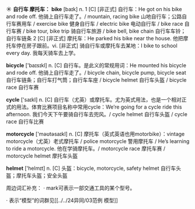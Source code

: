 ☀ <span class="category">**自行车 摩托车：**</span>
<span class="vocabulary">**bike**</span> [baɪk] 
<span class="definition">n. 1 [C] [非正式] 自行车：</span>He got on his bike and rode off. 他骑上自行车走了。/ mountain, racing bike 山地自行车；公路自行车赛用车 / exercise bike 健身自行车 / electric bike 电动自行车 / bike race 自行车赛 / bike tour, bike trip 骑自行车旅游 / bike bell, bike chain 自行车车铃；自行车链条 <span class="definition">2 [C] [非正式] 摩托车：</span>He parked his bike near the house. 他把摩托车停在房子跟前。<span class="definition">vi. [非正式] 骑自行车或摩托车去某地：</span>I bike to school every day. 我每天骑车去上学。

<span class="vocabulary">**bicycle**</span> ['baɪsɪkl] 
<span class="definition">n. [C] 自行车。是此义的常规用词：</span>He mounted his bicycle and rode off. 他骑上自行车走了。/ bicycle chain, bicycle pump, bicycle seat 自行车链条；自行车打气筒；自行车车座 / bicycle helmet 自行车头盔 / bicycle race 自行车赛

<span class="vocabulary">**cycle**</span> ['saɪkl] 
<span class="definition">n. [C] 自行车（尤英）或摩托车。尤为英式用法，也是一个相对正式的用法。体育比赛项目名称中常用cycle：</span>We’re going for a cycle ride this afternoon. 我们今天下午要骑自行车去兜风。/ cycle helmet 自行车头盔 / cycle race 自行车比赛

<span class="vocabulary">**motorcycle**</span> ['məʊtəsaɪkl] 
<span class="definition">n. [C] 摩托车（英式英语也用motorbike）：</span>vintage motorcycle（尤英）老式摩托车 / police motorcycle 警用摩托车 / He’s learning to ride a motorcycle. 他在学骑摩托车。/ motorcycle race 摩托车赛 / motorcycle helmet 摩托车头盔

<span class="vocabulary">**helmet**</span> ['helmɪt] 
<span class="definition">n. [C] 头盔：</span>bicycle, motorcycle, safety helmet 自行车头盔；摩托车头盔；安全头盔

周边词汇补充：
· mark可表示一部交通工具的某个型号。

· 表示“模型”的词群见[[../../24异同/03范例 模型]]
